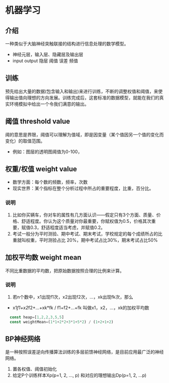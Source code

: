 # 机器学习

## 介绍

一种类似于大脑神经突触联接的结构进行信息处理的数学模型。
 - 神经元层，输入层、隐藏层及输出层
 - input output 隐层 阈值 误差 频值

## 训练

预先给出大量的数据(包含输入和输出)来进行训练，不断的调整权值和阈值，来使得输出值向理想的方向发展。训练完成后，这套标准的数据模型，就能在我们的真实环境模拟中给出一个令我们满意的输出。

## 阈值 threshold value

阈的意思是界限，阈值可以理解为值域，即是因变量（某个值因另一个值的变化而变化）的取值范围。
 - 例如：图层的透明图阈值为0-100，

## 权重/权值 weight value

 - 数学方面：每个数的频数，频率，次数
 - 现实世界：某个指标在整个分析过程中所占的重要程度，比重，百分比。

### 说明

 1. 比如你买辆车，你对车的属性有几方面认识——假定只有3个方面、质量、价格、舒适程度。你认为这个质量对你最重要，你赋权值为0.5，价格其次重要，赋值0.3，舒适程度适当考虑，并赋值0.2。
 2. 考试一般分为平时测验、期中考试、期末考试，学校规定的每个成绩所占的比重就叫权重，平时测验占比	20%，期中考试占比30%，期末考试占比50%

## 加权平均数 weight mean

不同比重数据的平均数，把原始数据按照合理的比例来计算。

### 说明

 1. 若n个数中，x1出现f1次，x2出现f2次，...，xk出现fk次，那么
 - x1*f1+x2*f2+...+xk*fk / f1+f2+...+fk 叫做x1，x2，...，xk的加权平均数

``` ts
  const heap=[1,2,2,3,5,5]
  const weightMean=(1*1+2*2+3*1+5*2) / (1+2+1+2)
```

## BP神经网络

是一种按照误差逆向传播算法训练的多层前馈神经网络，是目前应用最广泛的神经网络。
 1. 置各权值、阈值初始化
 2. 给定P个训练样本Xp(p=1, 2, ..., p) 和对应的理想输出Dp(p=1, 2, ...p)